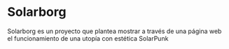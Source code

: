 # Solarborg 

Solarborg es un proyecto que plantea mostrar a través de una página web el funcionamiento de una utopía con estética SolarPunk
